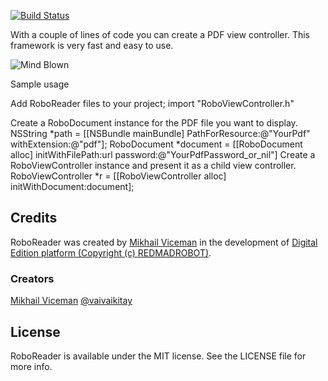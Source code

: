 [![Build Status](https://travis-ci.org/AFNetworking/AFNetworking.png?branch=master)](https://travis-ci.org/AFNetworking/AFNetworking)

With a couple of lines of code you can create a PDF view controller. This framework is very fast and easy to use.


![Mind Blown](https://raw.github.com/videlalvaro/gifsockets/master/doc/mybrain.gif)

Sample usage

Add RoboReader files to your project; import "RoboViewController.h"

Create a RoboDocument instance for the PDF file you want to display. NSString *path = [[NSBundle mainBundle] PathForResource:@"YourPdf" withExtension:@"pdf"]; RoboDocument *document = [[RoboDocument alloc] initWithFilePath:url password:@"YourPdfPassword_or_nil"]
Create a RoboViewController instance and present it as a child view controller. RoboViewController *r = [[RoboViewController alloc] initWithDocument:document];


## Credits

RoboReader was created by [Mikhail Viceman](https://github.com/vaivaikitay) in the development of  [Digital Edition platform (Copyright (c) REDMADROBOT)](http://digitaled.ru).


### Creators

[Mikhail Viceman](https://github.com/vaivaikitay)
[@vaivaikitay](https://twitter.com/vaivaikitay)



## License

RoboReader is available under the MIT license. See the LICENSE file for more info.
